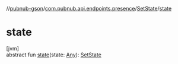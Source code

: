 //[pubnub-gson](../../../index.md)/[com.pubnub.api.endpoints.presence](../index.md)/[SetState](index.md)/[state](state.md)

# state

[jvm]\
abstract fun [state](state.md)(state: [Any](https://kotlinlang.org/api/latest/jvm/stdlib/kotlin/-any/index.html)): [SetState](index.md)
